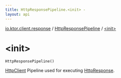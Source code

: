 ```yaml
---
title: HttpResponsePipeline.<init> - 
layout: api
---
```


<div class='api-docs-breadcrumbs'><a href="../index.html">io.ktor.client.response</a> / <a href="index.html">HttpResponsePipeline</a> / <a href="./-init-.html">&lt;init&gt;</a></div>

# &lt;init&gt;

<div class="signature"><code><span class="identifier">HttpResponsePipeline</span><span class="symbol">(</span><span class="symbol">)</span></code></div>

<a href="../../io.ktor.client/-http-client/index.html">HttpClient</a> Pipeline used for executing <a href="../-http-response/index.html">HttpResponse</a>.

